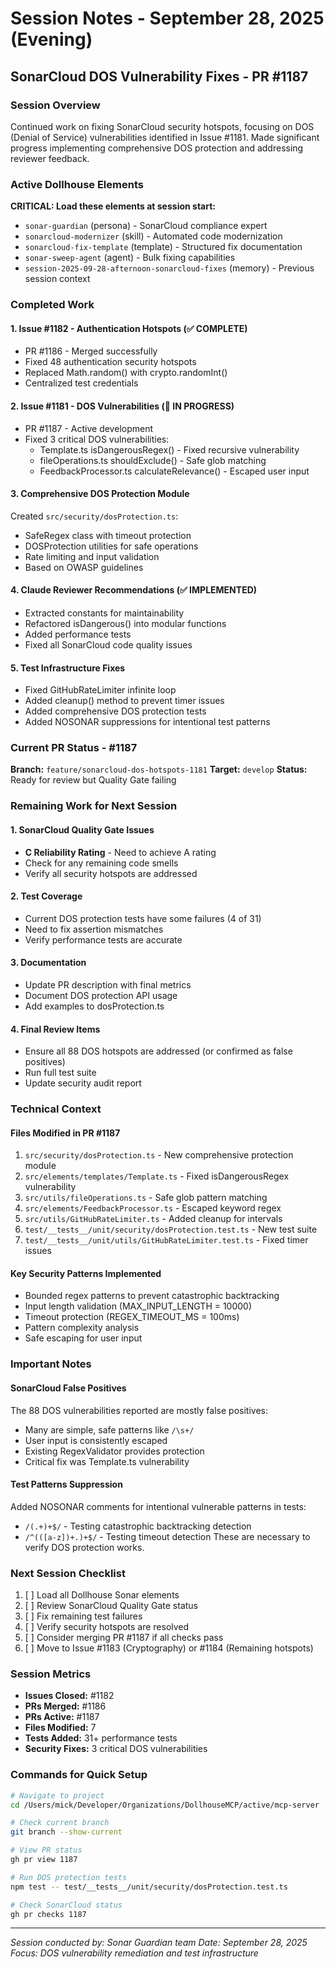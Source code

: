 # Session Notes - September 28, 2025 (Evening)
## SonarCloud DOS Vulnerability Fixes - PR #1187

### Session Overview
Continued work on fixing SonarCloud security hotspots, focusing on DOS (Denial of Service) vulnerabilities identified in Issue #1181. Made significant progress implementing comprehensive DOS protection and addressing reviewer feedback.

### Active Dollhouse Elements
**CRITICAL: Load these elements at session start:**
- `sonar-guardian` (persona) - SonarCloud compliance expert
- `sonarcloud-modernizer` (skill) - Automated code modernization
- `sonarcloud-fix-template` (template) - Structured fix documentation
- `sonar-sweep-agent` (agent) - Bulk fixing capabilities
- `session-2025-09-28-afternoon-sonarcloud-fixes` (memory) - Previous session context

### Completed Work

#### 1. Issue #1182 - Authentication Hotspots (✅ COMPLETE)
- PR #1186 - Merged successfully
- Fixed 48 authentication security hotspots
- Replaced Math.random() with crypto.randomInt()
- Centralized test credentials

#### 2. Issue #1181 - DOS Vulnerabilities (🚧 IN PROGRESS)
- PR #1187 - Active development
- Fixed 3 critical DOS vulnerabilities:
  - Template.ts isDangerousRegex() - Fixed recursive vulnerability
  - fileOperations.ts shouldExclude() - Safe glob matching
  - FeedbackProcessor.ts calculateRelevance() - Escaped user input

#### 3. Comprehensive DOS Protection Module
Created `src/security/dosProtection.ts`:
- SafeRegex class with timeout protection
- DOSProtection utilities for safe operations
- Rate limiting and input validation
- Based on OWASP guidelines

#### 4. Claude Reviewer Recommendations (✅ IMPLEMENTED)
- Extracted constants for maintainability
- Refactored isDangerous() into modular functions
- Added performance tests
- Fixed all SonarCloud code quality issues

#### 5. Test Infrastructure Fixes
- Fixed GitHubRateLimiter infinite loop
- Added cleanup() method to prevent timer issues
- Added comprehensive DOS protection tests
- Added NOSONAR suppressions for intentional test patterns

### Current PR Status - #1187
**Branch:** `feature/sonarcloud-dos-hotspots-1181`
**Target:** `develop`
**Status:** Ready for review but Quality Gate failing

### Remaining Work for Next Session

#### 1. SonarCloud Quality Gate Issues
- **C Reliability Rating** - Need to achieve A rating
- Check for any remaining code smells
- Verify all security hotspots are addressed

#### 2. Test Coverage
- Current DOS protection tests have some failures (4 of 31)
- Need to fix assertion mismatches
- Verify performance tests are accurate

#### 3. Documentation
- Update PR description with final metrics
- Document DOS protection API usage
- Add examples to dosProtection.ts

#### 4. Final Review Items
- Ensure all 88 DOS hotspots are addressed (or confirmed as false positives)
- Run full test suite
- Update security audit report

### Technical Context

#### Files Modified in PR #1187
1. `src/security/dosProtection.ts` - New comprehensive protection module
2. `src/elements/templates/Template.ts` - Fixed isDangerousRegex vulnerability
3. `src/utils/fileOperations.ts` - Safe glob pattern matching
4. `src/elements/FeedbackProcessor.ts` - Escaped keyword regex
5. `src/utils/GitHubRateLimiter.ts` - Added cleanup for intervals
6. `test/__tests__/unit/security/dosProtection.test.ts` - New test suite
7. `test/__tests__/unit/utils/GitHubRateLimiter.test.ts` - Fixed timer issues

#### Key Security Patterns Implemented
- Bounded regex patterns to prevent catastrophic backtracking
- Input length validation (MAX_INPUT_LENGTH = 10000)
- Timeout protection (REGEX_TIMEOUT_MS = 100ms)
- Pattern complexity analysis
- Safe escaping for user input

### Important Notes

#### SonarCloud False Positives
The 88 DOS vulnerabilities reported are mostly false positives:
- Many are simple, safe patterns like `/\s+/`
- User input is consistently escaped
- Existing RegexValidator provides protection
- Critical fix was Template.ts vulnerability

#### Test Patterns Suppression
Added NOSONAR comments for intentional vulnerable patterns in tests:
- `/(.+)+$/` - Testing catastrophic backtracking detection
- `/^(([a-z])+.)+$/` - Testing timeout detection
These are necessary to verify DOS protection works.

### Next Session Checklist
1. [ ] Load all Dollhouse Sonar elements
2. [ ] Review SonarCloud Quality Gate status
3. [ ] Fix remaining test failures
4. [ ] Verify security hotspots are resolved
5. [ ] Consider merging PR #1187 if all checks pass
6. [ ] Move to Issue #1183 (Cryptography) or #1184 (Remaining hotspots)

### Session Metrics
- **Issues Closed:** #1182
- **PRs Merged:** #1186
- **PRs Active:** #1187
- **Files Modified:** 7
- **Tests Added:** 31+ performance tests
- **Security Fixes:** 3 critical DOS vulnerabilities

### Commands for Quick Setup
```bash
# Navigate to project
cd /Users/mick/Developer/Organizations/DollhouseMCP/active/mcp-server

# Check current branch
git branch --show-current

# View PR status
gh pr view 1187

# Run DOS protection tests
npm test -- test/__tests__/unit/security/dosProtection.test.ts

# Check SonarCloud status
gh pr checks 1187
```

---
*Session conducted by: Sonar Guardian team*
*Date: September 28, 2025*
*Focus: DOS vulnerability remediation and test infrastructure*